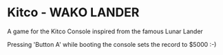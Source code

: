 # Kitco - WAKO LANDER

A game for the Kitco Console inspired from the famous Lunar Lander

Pressing 'Button A' while booting the console sets the record to $5000 :-)

